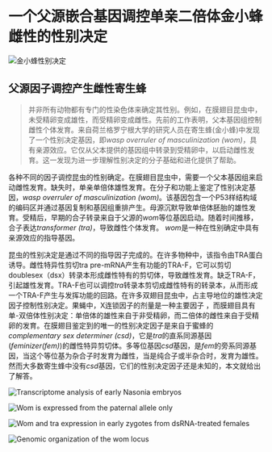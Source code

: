 # 一个父源嵌合基因调控单亲二倍体金小蜂雌性的性别决定

![金小蜂性别决定](https://cdn.liguocheng.top//uPic/Xko0WU.png)

## 父源因子调控产生雌性寄生蜂

> 并非所有动物都有专门的性染色体来确定其性别。例如，在膜翅目昆虫中，未受精卵变成雄性，而受精卵变成雌性。先前的工作表明，父本基因组控制雌性个体发育。来自荷兰格罗宁根大学的研究人员在寄生蜂(金小蜂)中发现了一个性别决定基因，即*wasp overruler of masculinization (wom)*，具有亲源效应。它仅从父本提供的基因组中转录到受精卵中，以启动雌性发育。这一发现为进一步理解性别决定的分子基础和进化提供了帮助。
>

各种不同的因子调控昆虫的性别确定。在膜翅目昆虫中，需要一个父本基因组来启动雌性发育。缺失时，单亲单倍体雄性发育。在分子和功能上鉴定了性别决定基因，*wasp overruler of masculinization (wom)*。该基因包含一个P53样结构域的编码区并通过基因复制和基因组重排产生。母源沉默导致单倍体胚胎的雄性发育。受精后，早期的合子转录来自于父源的*wom*等位基因启动。随着时间推移，合子表达*transformer (tra)*，导致雌性个体发育。 *wom*是一种在性别确定中具有亲源效应的指导基因。

昆虫的性别决定是通过不同的指导因子完成的。在许多物种中，该指令由TRA蛋白诱导。雌性特异性剪切tra pre-mRNA产生有功能的TRA-F，它可以剪切doublesex（dsx）转录本形成雌性特有的剪切体，导致雌性发育。缺乏TRA-F，引起雄性发育。TRA-F也可以调控*tra*转录本剪切成雌性特有的转录本，从而形成一个TRA-F产生与发挥功能的回路。在许多双翅目昆虫中，占主导地位的雄性决定因子控制性别决定。果蝇中，X连锁因子的剂量是一种主要因子 ，而膜翅目具有单-双倍体性别决定：单倍体的雄性来自于非受精卵，而二倍体的雌性来自于受精卵的发育。在膜翅目鉴定到的唯一的性别决定因子是来自于蜜蜂的*complementary sex determiner (csd)*，它是*tra*的直系同源基因(*feminizer(fem)*)的雌性特异剪切体。多等位基因*csd*基因，是*fem*的旁系同源基因，当这个等位基为杂合子时发育为雌性，当是纯合子或半杂合时，发育为雄性。然而大多数寄生蜂中没有*csd*基因，它们的性别决定因子还是未知的，本文就给出了解答。

![Transcriptome analysis of early Nasonia embryos](https://cdn.liguocheng.top//uPic/IUt9Gd.png)



![Wom is expressed from the paternal allele only](https://cdn.liguocheng.top//uPic/6s3uKg.png)



![Wom and tra expression in early zygotes from dsRNA-treated females](https://cdn.liguocheng.top//uPic/DH0pTO.png)



![Genomic organization of the wom locus](https://cdn.liguocheng.top//uPic/JBH9Bf.png)

